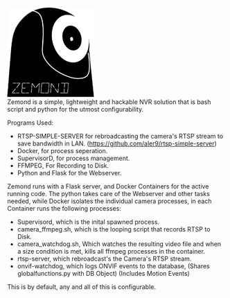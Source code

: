 <img src="python/static/pictures/logo.png" alt="Zemond Logo" width="200"/> <br />
Zemond is a simple, lightweight and hackable NVR solution that is bash script and python for the utmost configurability.

Programs Used:
- RTSP-SIMPLE-SERVER for rebroadcasting the camera's RTSP stream to save bandwidth in LAN. (https://github.com/aler9/rtsp-simple-server)
- Docker, for process seperation.
- SupervisorD, for process management.
- FFMPEG, For Recording to Disk.
- Python and Flask for the Webserver.

Zemond runs with a Flask server, and Docker Containers for the active running code. The python takes care of the Webserver and other tasks needed, while Docker isolates the individual camera processes, in each Container runs the following processes:

- Supervisord, which is the inital spawned process.
- camera_ffmpeg.sh, which is the looping script that records RTSP to Disk.
- camera_watchdog.sh, Which watches the resulting video file and when a size condition is met, kills all ffmpeg processes in the container.
- rtsp-server, which rebroadcast's the Camera's RTSP stream.
- onvif-watchdog, which logs ONVIF events to the database, (Shares globalfunctions.py with DB Object) (Includes Motion Events)

This is by default, any and all of this is configurable.